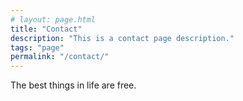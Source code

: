 ```yaml
---
# layout: page.html
title: "Contact"
description: "This is a contact page description."
tags: "page"
permalink: "/contact/"
---
```


The best things in life are free.
